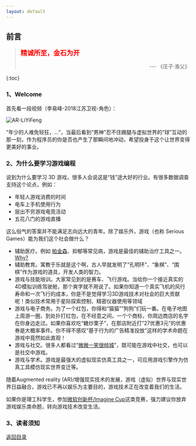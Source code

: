 ```yaml
---
layout: default
---
```


## 前言

> **<font color=red size=4>精诚所至，金石为开</font>**  
>   
> <div align = right>--- 《庄子·渔父》</div>

{:toc}

### 1、Welcome

首先看一段视频（李易峰-2018江苏卫视-角色）：

![AR-LiYiFeng](images/preface-liyifeng.gif)

“年少的人难免轻狂，...”，当最后看到“男神”忍不住踢腿与虚拟世界的“球”互动的那一刻，作为程序员的你是否也产生了那瞬间地冲动，希望投身于这个让世界变得更美好的事业。

### 2、为什么要学习游戏编程

说到为什么要学习 3D 游戏，很多人会说这是“钱”途大好的行业。有很多数据调查支持这个论点，例如：

- 年轻人游戏消费的时间
- 电车上手机使用行为
- 层出不穷游戏电竞活动
- 五花八门的游戏直播

这么俗气的答案并不能满足志向远大的青年。除了娱乐外，游戏（也称 Serious Games）能为我们这个社会做什么？

- 辅助医疗。例如 [帕金森](http://games.sina.com.cn/g/n/2013-07-01/1024715328.shtml)、抑郁等常见病，游戏是最佳的辅助治疗工具之一。[Why?](http://www.sohu.com/a/157823801_455313)
- 辅助教育。寓教于乐就是这个啊，古人早就发明了“孔明环”、“象棋”、“围棋”作为游戏的道具，开发人类的智力。
- 游戏与技能培训。大家常见到的是赛车、飞行游戏。当给你一个接近真实的4D模拟训练驾驶舱，那个爽字就不用说了。如果你知道一个真实飞机的风行寿命和一次飞行的成本，你是不是觉得学习3D游戏技术对社会的巨大贡献呢！类似技术常用于星际探索控制、精密仪器使用等领域
- 游戏与电子商务。为了一个红包，你得和“猫猫”“狗狗”们玩一番。在电子地图上周游一圈，到处扑打红包，在不经意之间，一个个商标，你周边商店的名字在你身边走过。如果你喜欢吃“糖炒栗子”，在那店附近打“27优惠3元”的优惠券是大概率事件。你不得不感叹“基于行为的广告精准投放”这样的学术命题在游戏中竟然如此直观！
- 游戏与社交。很多人都看过“[微微一笑很倾城](http://list.youku.com/show/id_z9cd2277647d311e5b692.html)”，既可能在游戏中社交，也可以是社交中游戏。
- 游戏与学术。游戏是最强大的虚拟现实仿真工具之一，可应用游戏引擎作为仿真工具模仿现实世界变迁等。

随着Augmented reality (AR)/增强现实技术的发展，游戏（虚拟）世界与现实世界日益融合，游戏已不再以娱乐为主要目的，游戏技术正在改变着我们的生活。

如果你是理工科学生，参加[微软创新杯/Imagine Cup](https://imagine.microsoft.com/)这类竞赛，强力建议你放弃游戏娱乐类命题，转向游戏技术改变生活。

### 3、读者须知






[返回目录](./)